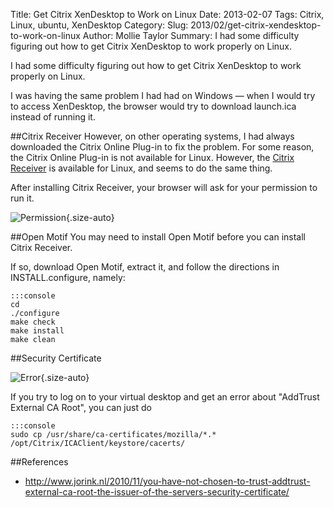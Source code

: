 Title: Get Citrix XenDesktop to Work on Linux
Date: 2013-02-07
Tags: Citrix, Linux, ubuntu, XenDesktop
Category: 
Slug: 2013/02/get-citrix-xendesktop-to-work-on-linux
Author: Mollie Taylor
Summary: I had some difficulty figuring out how to get Citrix XenDesktop to work properly on Linux.

I had some difficulty figuring out how to get Citrix XenDesktop to work properly on Linux.

I was having the same problem I had had on Windows — when I would try to access XenDesktop, the browser would try to download launch.ica instead of running it.

##Citrix Receiver
However, on other operating systems, I had always downloaded the Citrix Online Plug-in to fix the problem. For some reason, the Citrix Online Plug-in is not available for Linux. However, the [Citrix Receiver](http://receiver.citrix.com/?ntref=receiverdownload) is available for Linux, and seems to do the same thing.

After installing Citrix Receiver, your browser will ask for your permission to run it.

![Permission]({filename}/images/citrix-permission.png){.size-auto}

##Open Motif
You may need to install Open Motif before you can install Citrix Receiver.

If so, download Open Motif, extract it, and follow the directions in INSTALL.configure, namely:

	:::console
	cd
	./configure
	make check
	make install
	make clean

##Security Certificate

![Error]({filename}/images/citrix-error.png){.size-auto}

If you try to log on to your virtual desktop and get an error about "AddTrust External CA Root", you can just do

	:::console
	sudo cp /usr/share/ca-certificates/mozilla/*.* /opt/Citrix/ICAClient/keystore/cacerts/



##References
* <http://www.jorink.nl/2010/11/you-have-not-chosen-to-trust-addtrust-external-ca-root-the-issuer-of-the-servers-security-certificate/>